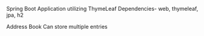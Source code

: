 Spring Boot Application utilizing ThymeLeaf
Dependencies- web, thymeleaf, jpa, h2

Address Book
Can store multiple entries


